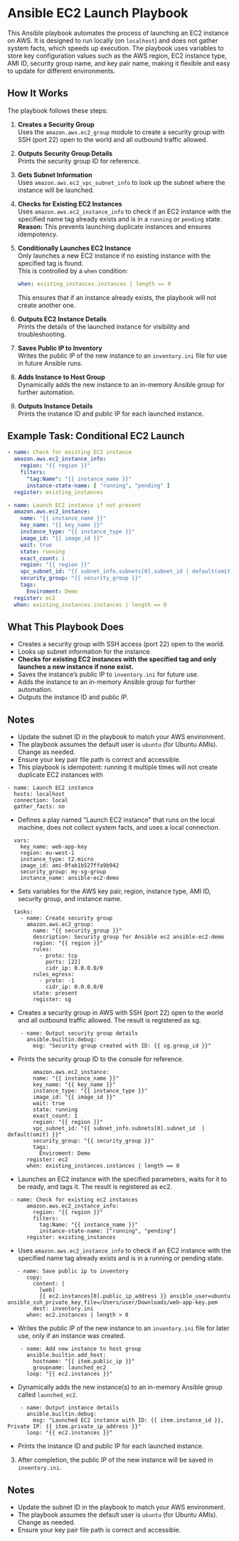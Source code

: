 # Ansible EC2 Launch Playbook

This Ansible playbook automates the process of launching an EC2 instance on AWS. It is designed to run locally (on `localhost`) and does not gather system facts, which speeds up execution. The playbook uses variables to store key configuration values such as the AWS region, EC2 instance type, AMI ID, security group name, and key pair name, making it flexible and easy to update for different environments.

## How It Works

The playbook follows these steps:

1. **Creates a Security Group**  
   Uses the `amazon.aws.ec2_group` module to create a security group with SSH (port 22) open to the world and all outbound traffic allowed.

2. **Outputs Security Group Details**  
   Prints the security group ID for reference.

3. **Gets Subnet Information**  
   Uses `amazon.aws.ec2_vpc_subnet_info` to look up the subnet where the instance will be launched.

4. **Checks for Existing EC2 Instances**  
   Uses `amazon.aws.ec2_instance_info` to check if an EC2 instance with the specified name tag already exists and is in a `running` or `pending` state.  
   **Reason:** This prevents launching duplicate instances and ensures idempotency.

5. **Conditionally Launches EC2 Instance**  
   Only launches a new EC2 instance if no existing instance with the specified tag is found.  
   This is controlled by a `when` condition:
   ```yaml
   when: existing_instances.instances | length == 0
   ```
   This ensures that if an instance already exists, the playbook will not create another one.

6. **Outputs EC2 Instance Details**  
   Prints the details of the launched instance for visibility and troubleshooting.

7. **Saves Public IP to Inventory**  
   Writes the public IP of the new instance to an `inventory.ini` file for use in future Ansible runs.

8. **Adds Instance to Host Group**  
   Dynamically adds the new instance to an in-memory Ansible group for further automation.

9. **Outputs Instance Details**  
   Prints the instance ID and public IP for each launched instance.

## Example Task: Conditional EC2 Launch

```yaml
- name: Check for existing EC2 instance
  amazon.aws.ec2_instance_info:
    region: "{{ region }}"
    filters:
      "tag:Name": "{{ instance_name }}"
      instance-state-name: [ "running", "pending" ]
  register: existing_instances

- name: Launch EC2 instance if not present
  amazon.aws.ec2_instance:
    name: "{{ instance_name }}"
    key_name: "{{ key_name }}"
    instance_type: "{{ instance_type }}"
    image_id: "{{ image_id }}"
    wait: true
    state: running
    exact_count: 1
    region: "{{ region }}"
    vpc_subnet_id: "{{ subnet_info.subnets[0].subnet_id | default(omit) }}"
    security_group: "{{ security_group }}"
    tags: 
      Enviroment: Demo
  register: ec2
  when: existing_instances.instances | length == 0
```

## What This Playbook Does

- Creates a security group with SSH access (port 22) open to the world.
- Looks up subnet information for the instance.
- **Checks for existing EC2 instances with the specified tag and only launches a new instance if none exist.**
- Saves the instance’s public IP to `inventory.ini` for future use.
- Adds the instance to an in-memory Ansible group for further automation.
- Outputs the instance ID and public IP.

## Notes

- Update the subnet ID in the playbook to match your AWS environment.
- The playbook assumes the default user is `ubuntu` (for Ubuntu AMIs). Change as needed.
- Ensure your key pair file path is correct and accessible.
- This playbook is idempotent: running it multiple times will not create duplicate EC2 instances with


```
- name: Launch EC2 instance
  hosts: localhost
  connection: local
  gather_facts: no
```
* Defines a play named "Launch EC2 instance" that runs on the local machine, does not collect system facts, and uses a local connection.

```
  vars:
    key_name: web-app-key
    region: eu-west-1
    instance_type: t2.micro
    image_id: ami-0fab1b527ffa9b942
    security_group: my-sg-group
    instance_name: ansible-ec2-demo
```
* Sets variables for the AWS key pair, region, instance type, AMI ID, security group, and instance name.

```
  tasks: 
    - name: Create security group
      amazon.aws.ec2_group:
        name: "{{ security_group }}"
        description: Security group for Ansible ec2 ansible-ec2-demo
        region: "{{ region }}"
        rules:
          - proto: tcp
            ports: [22]
            cidr_ip: 0.0.0.0/0
        rules_egress:
          - proto: -1
            cidr_ip: 0.0.0.0/0
        state: present
        register: sg
```
* Creates a security group in AWS with SSH (port 22) open to the world and all outbound traffic allowed. The result is registered as sg.

```
    - name: Output security group details
      ansible.builtin.debug:
        msg: "Security group created with ID: {{ sg.group_id }}"
```
* Prints the security group ID to the console for reference.

```     
        amazon.aws.ec2_instance:
        name: "{{ instance_name }}"
        key_name: "{{ key_name }}"
        instance_type: "{{ instance_type }}"
        image_id: "{{ image_id }}"
        wait: true
        state: running
        exact_count: 1
        region: "{{ region }}"
        vpc_subnet_id: "{{ subnet_info.subnets[0].subnet_id  | default(omit) }}"
        security_group: "{{ security_group }}"
        tags: 
          Enviroment: Demo
      register: ec2
      when: existing_instances.instances | length == 0
```
* Launches an EC2 instance with the specified parameters, waits for it to be ready, and tags it. The result is registered as ec2.

```
 - name: Check for existing ec2 instances
      amazon.aws.ec2_instance_info:
        region: "{{ region }}"
        filters:
          tag:Name: "{{ instance_name }}"
          instance-state-name: ["running", "pending"]
      register: existing_instances
```

* Uses ```amazon.aws.ec2_instance_info``` to check if an EC2 instance with the specified name tag already exists and is in a running or pending state.
```
   - name: Save public ip to inventory
      copy:
        content: |
          [web]
          {{ ec2.instances[0].public_ip_address }} ansible_user=ubuntu ansible_ssh_private_key_file=/Users/user/Downloads/web-app-key.pem 
        dest: inventory.ini
      when: ec2.instances | length > 0
```
* Writes the public IP of the new instance to an ```inventory.ini``` file for later use, only if an instance was created.

```
    - name: Add new instance to host group
      ansible.builtin.add_host:
        hostname: "{{ item.public_ip }}"
        groupname: launched_ec2
      loop: "{{ ec2.instances }}"
```
* Dynamically adds the new instance(s) to an in-memory Ansible group called ```launched_ec2```.

```
    - name: Output instance details
      ansible.builtin.debug:
        msg: "Launched EC2 instance with ID: {{ item.instance_id }}, Private IP: {{ item.private_ip_address }}"
      loop: "{{ ec2.instances }}"
```
* Prints the instance ID and public IP for each launched instance.


3. After completion, the public IP of the new instance will be saved in `inventory.ini`.


## Notes

- Update the subnet ID in the playbook to match your AWS environment.
- The playbook assumes the default user is `ubuntu` (for Ubuntu AMIs). Change as needed.
- Ensure your key pair file path is correct and accessible.

